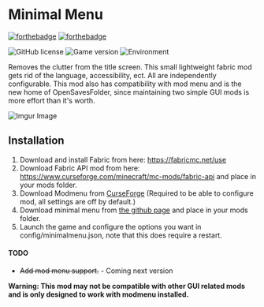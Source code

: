 # Minimal Menu
[![forthebadge](https://forthebadge.com/images/badges/built-with-resentment.svg)](https://forthebadge.com) [![forthebadge](https://forthebadge.com/images/badges/60-percent-of-the-time-works-every-time.svg)](https://forthebadge.com)

![GitHub license](https://img.shields.io/badge/license-MIT-blue)
![Game version](https://img.shields.io/badge/minecraft-1.16.2-blueviolet)
![Environment](https://img.shields.io/badge/environment-client-red)

Removes the clutter from the title screen. This small lightweight fabric mod gets rid of the language, accessibility, ect. All are independently configurable. This mod also has compatibility with mod menu and is the new home of OpenSavesFolder, since maintaining two simple GUI mods is more effort than it's worth.

![Imgur Image](https://i.imgur.com/PcamapY.jpg)

## Installation

1. Download and install Fabric from here: https://fabricmc.net/use
2. Download Fabric API mod from here: https://www.curseforge.com/minecraft/mc-mods/fabric-api and place in your mods folder.
3. Download Modmenu from [CurseForge](https://www.curseforge.com/minecraft/mc-mods/modmenu) (Required to be able to configure mod, all settings are off by default.)
4. Download minimal menu from [the github page](https://github.com/TomB-134/MinimalMenu/releases) and place in your mods folder.
5. Launch the game and configure the options you want in config/minimalmenu.json, note that this does require a restart.

#### TODO
* ~~Add mod menu support.~~ - Coming next version

**Warning: This mod may not be compatible with other GUI related mods and is only designed to work with modmenu installed.**
